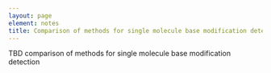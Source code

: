 ```yaml
---
layout: page
element: notes
title: Comparison of methods for single molecule base modification detection
---
```


TBD comparison of methods for single molecule base modification detection